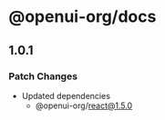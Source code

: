 # @openui-org/docs

## 1.0.1

### Patch Changes

- Updated dependencies
  - @openui-org/react@1.5.0
